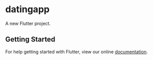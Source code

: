 # datingapp

A new Flutter project.

## Getting Started

For help getting started with Flutter, view our online
[documentation](https://flutter.io/).
